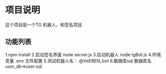 # 项目说明
这个项目是一个TG 机器人，和签名项目

## 功能列表
1.npm install
2.启动签名界面 node server.js
3.启动机器人 node tgBot.js 
4.环境变量 .env 文件配置
5.测试机器人名： @VeEBEN_bot
6.数据库sql 数据库名 user_db=>user.sql
